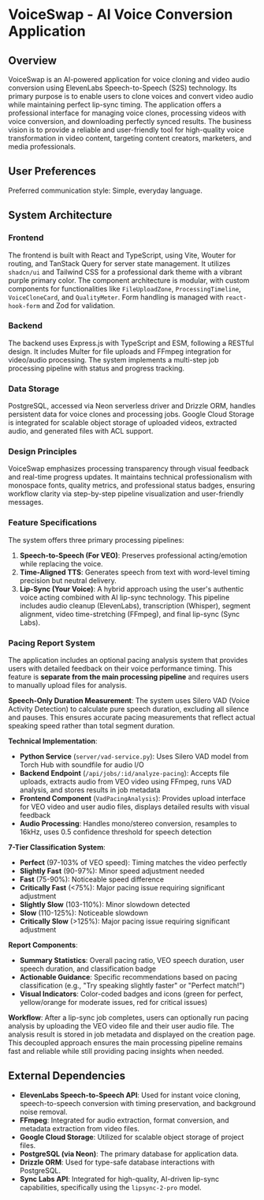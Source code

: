 # VoiceSwap - AI Voice Conversion Application

## Overview
VoiceSwap is an AI-powered application for voice cloning and video audio conversion using ElevenLabs Speech-to-Speech (S2S) technology. Its primary purpose is to enable users to clone voices and convert video audio while maintaining perfect lip-sync timing. The application offers a professional interface for managing voice clones, processing videos with voice conversion, and downloading perfectly synced results. The business vision is to provide a reliable and user-friendly tool for high-quality voice transformation in video content, targeting content creators, marketers, and media professionals.

## User Preferences
Preferred communication style: Simple, everyday language.

## System Architecture

### Frontend
The frontend is built with React and TypeScript, using Vite, Wouter for routing, and TanStack Query for server state management. It utilizes `shadcn/ui` and Tailwind CSS for a professional dark theme with a vibrant purple primary color. The component architecture is modular, with custom components for functionalities like `FileUploadZone`, `ProcessingTimeline`, `VoiceCloneCard`, and `QualityMeter`. Form handling is managed with `react-hook-form` and Zod for validation.

### Backend
The backend uses Express.js with TypeScript and ESM, following a RESTful design. It includes Multer for file uploads and FFmpeg integration for video/audio processing. The system implements a multi-step job processing pipeline with status and progress tracking.

### Data Storage
PostgreSQL, accessed via Neon serverless driver and Drizzle ORM, handles persistent data for voice clones and processing jobs. Google Cloud Storage is integrated for scalable object storage of uploaded videos, extracted audio, and generated files with ACL support.

### Design Principles
VoiceSwap emphasizes processing transparency through visual feedback and real-time progress updates. It maintains technical professionalism with monospace fonts, quality metrics, and professional status badges, ensuring workflow clarity via step-by-step pipeline visualization and user-friendly messages.

### Feature Specifications
The system offers three primary processing pipelines:
1.  **Speech-to-Speech (For VEO)**: Preserves professional acting/emotion while replacing the voice.
2.  **Time-Aligned TTS**: Generates speech from text with word-level timing precision but neutral delivery.
3.  **Lip-Sync (Your Voice)**: A hybrid approach using the user's authentic voice acting combined with AI lip-sync technology. This pipeline includes audio cleanup (ElevenLabs), transcription (Whisper), segment alignment, video time-stretching (FFmpeg), and final lip-sync (Sync Labs).

### Pacing Report System
The application includes an optional pacing analysis system that provides users with detailed feedback on their voice performance timing. This feature is **separate from the main processing pipeline** and requires users to manually upload files for analysis.

**Speech-Only Duration Measurement**: The system uses Silero VAD (Voice Activity Detection) to calculate pure speech duration, excluding all silence and pauses. This ensures accurate pacing measurements that reflect actual speaking speed rather than total segment duration.

**Technical Implementation**:
- **Python Service** (`server/vad-service.py`): Uses Silero VAD model from Torch Hub with soundfile for audio I/O
- **Backend Endpoint** (`/api/jobs/:id/analyze-pacing`): Accepts file uploads, extracts audio from VEO video using FFmpeg, runs VAD analysis, and stores results in job metadata
- **Frontend Component** (`VadPacingAnalysis`): Provides upload interface for VEO video and user audio files, displays detailed results with visual feedback
- **Audio Processing**: Handles mono/stereo conversion, resamples to 16kHz, uses 0.5 confidence threshold for speech detection

**7-Tier Classification System**:
- **Perfect** (97-103% of VEO speed): Timing matches the video perfectly
- **Slightly Fast** (90-97%): Minor speed adjustment needed
- **Fast** (75-90%): Noticeable speed difference
- **Critically Fast** (<75%): Major pacing issue requiring significant adjustment
- **Slightly Slow** (103-110%): Minor slowdown detected
- **Slow** (110-125%): Noticeable slowdown
- **Critically Slow** (>125%): Major pacing issue requiring significant adjustment

**Report Components**:
- **Summary Statistics**: Overall pacing ratio, VEO speech duration, user speech duration, and classification badge
- **Actionable Guidance**: Specific recommendations based on pacing classification (e.g., "Try speaking slightly faster" or "Perfect match!")
- **Visual Indicators**: Color-coded badges and icons (green for perfect, yellow/orange for moderate issues, red for critical issues)

**Workflow**: After a lip-sync job completes, users can optionally run pacing analysis by uploading the VEO video file and their user audio file. The analysis result is stored in job metadata and displayed on the creation page. This decoupled approach ensures the main processing pipeline remains fast and reliable while still providing pacing insights when needed.

## External Dependencies

*   **ElevenLabs Speech-to-Speech API**: Used for instant voice cloning, speech-to-speech conversion with timing preservation, and background noise removal.
*   **FFmpeg**: Integrated for audio extraction, format conversion, and metadata extraction from video files.
*   **Google Cloud Storage**: Utilized for scalable object storage of project files.
*   **PostgreSQL (via Neon)**: The primary database for application data.
*   **Drizzle ORM**: Used for type-safe database interactions with PostgreSQL.
*   **Sync Labs API**: Integrated for high-quality, AI-driven lip-sync capabilities, specifically using the `lipsync-2-pro` model.